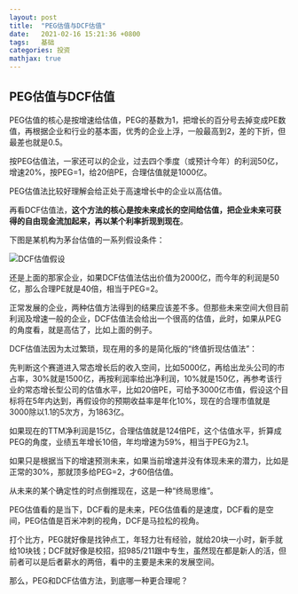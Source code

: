 ```yaml
---
layout: post
title:  "PEG估值与DCF估值"
date:   2021-02-16 15:21:36 +0800
tags:   基础
categories: 投资
mathjax: true
---
```


## PEG估值与DCF估值

PEG估值的核心是按增速给估值，PEG的基数为1，把增长的百分号去掉变成PE数值，再根据企业和行业的基本面，优秀的企业上浮，一般最高到2，差的下折，但最差也就是0.5。

按PEG估值法，一家还可以的企业，过去四个季度（或预计今年）的利润50亿，增速20%，按PEG=1，给20倍PE，合理估值就是1000亿。

PEG估值法比较好理解会给正处于高速增长中的企业以高估值。

再看DCF估值法，**这个方法的核心是按未来成长的空间给估值，把企业未来可获得的自由现金流加起来，再以某个利率折现到现在**。

下图是某机构为茅台估值的一系列假设条件：

![DCF估值假设](https://github.com/zzyang/zzyang.github.io/blob/master/_posts/pic/51f033.jpg)

还是上面的那家企业，如果DCF估值法估出价值为2000亿，而今年的利润是50亿，那么合理PE就是40倍，相当于PEG=2。

正常发展的企业，两种估值方法得到的结果应该差不多。但那些未来空间大但目前利润及增速一般的企业，DCF估值法会给出一个很高的估值，此时，如果从PEG的角度看，就是高估了，比如上面的例子。

DCF估值法因为太过繁琐，现在用的多的是简化版的“终值折现估值法”：

先判断这个赛道进入常态增长后的收入空间，比如5000亿，再给出龙头公司的市占率，30%就是1500亿，再按利润率给出净利润，10%就是150亿，再参考该行业的常态增长型公司的估值水平，比如20倍PE，可给予3000亿市值，假设这个目标将在5年内达到，再假设你的预期收益率是年化10%，现在的合理市值就是3000除以1.1的5次方，为1863亿。

如果现在的TTM净利润是15亿，合理估值就是124倍PE，这个估值水平，折算成PEG的角度，业绩五年增长10倍，年均增速为59%，相当于PEG为2.1。

如果只是根据当下的增速预测未来，如果当前增速并没有体现未来的潜力，比如是正常的30%，那就顶多给PEG=2，才60倍估值。

从未来的某个确定性的时点倒推现在，这是一种“终局思维”。

PEG估值看的是当下，DCF看的是未来，PEG估值看的是速度，DCF看的是空间，PEG估值是百米冲刺的视角，DCF是马拉松的视角。

打个比方，PEG就好像是找钟点工，年轻力壮有经验，就给20块一小时，新手就给10块钱；DCF就好像是校招，招985/211跟中专生，虽然现在都是新人的活，但前者可以是后者薪水的两倍，看中的主要是未来的发展空间。

那么，PEG和DCF估值方法，到底哪一种更合理呢？

